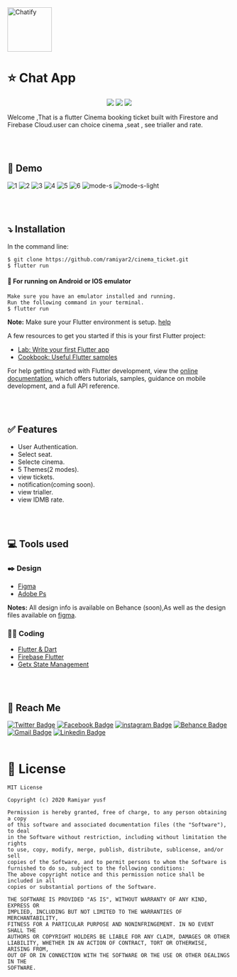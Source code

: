 <img src="https://user-images.githubusercontent.com/56196099/190877037-e5597f50-8a53-4c25-ad74-057efb7ac7c7.png"  alt="Chatify" width="100">

# ⭐ Chat App

<div align="center">

[![](https://img.shields.io/badge/Made_with-Flutter-blue?style=for-the-badge&logo=flutter)](https://flutter.dev/docs)
[![](https://img.shields.io/badge/Database-Firebase-yellow?style=for-the-badge&logo=firebase)](https://firebase.google.com/docs)
[![](https://img.shields.io/badge/IDE-Visual_Studio_Code-red?style=for-the-badge&logo=visual-studio-code)](https://code.visualstudio.com/ "Visual Studio Code")

</div>

Welcome ,That is a flutter Cinema booking ticket built with Firestore and Firebase Cloud.user can choice cinema ,seat , see trialler and rate.

<br><br>  

## 📱 Demo


![1](https://user-images.githubusercontent.com/56196099/190877528-d1bd063a-4efb-4e61-b1fd-e0976ca0a78b.jpg)
![2](https://user-images.githubusercontent.com/56196099/190877343-9ed61ed2-8c6d-4285-a5ba-b431d4787a11.jpg)
![3](https://user-images.githubusercontent.com/56196099/190877347-f4b58418-2189-479b-beb5-c344ff71f31f.jpg)
![4](https://user-images.githubusercontent.com/56196099/190877348-dc8afced-f760-40f5-b0f7-766127b3f773.jpg)
![5](https://user-images.githubusercontent.com/56196099/190878197-e4dc0591-c1ce-4f15-91d4-6bf9603e592a.jpg)
![6](https://user-images.githubusercontent.com/56196099/190878611-ae46d242-cba4-4cea-b8fb-40a2418c07d1.jpg)
![mode-s](https://user-images.githubusercontent.com/56196099/190877357-f7d18eae-bcb0-4443-8f3d-e5d4124cb8c0.jpg)
![mode-s-light](https://user-images.githubusercontent.com/56196099/190877358-88be0970-d7d3-49a0-8744-8c71e8808574.jpg)

<br><br>

## ⤵ Installation

In the command line:

    $ git clone https://github.com/ramiyar2/cinema_ticket.git
    $ flutter run

#### 🤖 For running on Android or IOS emulator   

    Make sure you have an emulator installed and running.
    Run the following command in your terminal.
    $ flutter run

**Note:** Make sure your Flutter environment is setup. [help](https://flutter.dev/docs/get-started/install)

A few resources to get you started if this is your first Flutter project:

- [Lab: Write your first Flutter app](https://docs.flutter.dev/get-started/codelab)
- [Cookbook: Useful Flutter samples](https://docs.flutter.dev/cookbook)

For help getting started with Flutter development, view the
[online documentation](https://docs.flutter.dev/), which offers tutorials,
samples, guidance on mobile development, and a full API reference.

<br><br>

## ✅ Features
- User Authentication.
- Select seat.
- Selecte cinema.
- 5 Themes(2 modes).
- view tickets.
- notification(coming soon).
- view trialler.
- view IDMB rate.

<br><br>

## 💻 Tools used

### ✒️ Design  
- [Figma](https://www.figma.com/)
- [Adobe Ps](https://www.adobe.com/products/photoshop/)

**Notes:** All design info is available on Behance (soon),As well as the design files available on [figma](https://www.figma.com/file/JdE2ygonULvAuqtYTFrWdY/Cinema?node-id=0%3A1).

### 👨‍💻 Coding
- [Flutter & Dart](http://flutter.dev)
- [Firebase  Flutter](https://firebase.google.com/)
- [Getx State Management](https://pub.dev/packages/getx)

<br><br>

## 📠 Reach Me 

[![Twitter Badge](https://img.shields.io/badge/-Ramiyar%20yusf-00acee?style=flat&logo=twitter&logoColor=white)](https://twitter.com/ramiyar_yusf) 
[![Facebook Badge](https://img.shields.io/badge/-Ramiyar%20yusf-0078FF?style=flat&logo=facebook&logoColor=white)](https://fb.com/ramyaryusf26) 
[![instagram Badge](https://img.shields.io/badge/-Ramiyar%20yusf-bc2a8d?style=flat&logo=instagram&logoColor=white)](https://instagram.com/ramiyaryusf) 
[![Behance Badge](https://img.shields.io/badge/-Ramiyar%20yusf-053eff?style=flat&logo=Behance&logoColor=white)](https://www.behance.net/ramiyar) 
[![Gmail Badge](https://img.shields.io/badge/-Ramiyar%20yusf-e54448?style=flat&logo=Gmail&logoColor=white)](mailto:aa3567878@gmail.com) 
[![Linkedin Badge](https://img.shields.io/badge/-Ramiyar%20yusf-blue?style=flat&logo=Linkedin&logoColor=white)](https://www.linkedin.com/in/ramyar-yusf-393a40203/)
<br><br>

# 📄 License
```
MIT License

Copyright (c) 2020 Ramiyar yusf

Permission is hereby granted, free of charge, to any person obtaining a copy
of this software and associated documentation files (the "Software"), to deal
in the Software without restriction, including without limitation the rights
to use, copy, modify, merge, publish, distribute, sublicense, and/or sell
copies of the Software, and to permit persons to whom the Software is
furnished to do so, subject to the following conditions:
The above copyright notice and this permission notice shall be included in all
copies or substantial portions of the Software.

THE SOFTWARE IS PROVIDED "AS IS", WITHOUT WARRANTY OF ANY KIND, EXPRESS OR
IMPLIED, INCLUDING BUT NOT LIMITED TO THE WARRANTIES OF MERCHANTABILITY,
FITNESS FOR A PARTICULAR PURPOSE AND NONINFRINGEMENT. IN NO EVENT SHALL THE
AUTHORS OR COPYRIGHT HOLDERS BE LIABLE FOR ANY CLAIM, DAMAGES OR OTHER
LIABILITY, WHETHER IN AN ACTION OF CONTRACT, TORT OR OTHERWISE, ARISING FROM,
OUT OF OR IN CONNECTION WITH THE SOFTWARE OR THE USE OR OTHER DEALINGS IN THE
SOFTWARE.
```
